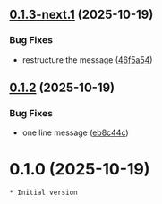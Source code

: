 ## [0.1.3-next.1](https://github.com/smiglo/dummy-release-test/compare/v0.1.2...v0.1.3-next.1) (2025-10-19)


### Bug Fixes

* restructure the message ([46f5a54](https://github.com/smiglo/dummy-release-test/commit/46f5a5484845b1b74279db2cef2c129af83da800))

## [0.1.2](https://github.com/smiglo/dummy-release-test/compare/v0.1.1...v0.1.2) (2025-10-19)


### Bug Fixes

* one line message ([eb8c44c](https://github.com/smiglo/dummy-release-test/commit/eb8c44cae91bd1c0706daff75adb8ff8dc4754c3))

# 0.1.0 (2025-10-19)

    * Initial version

